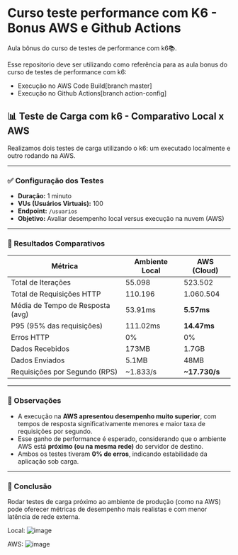 # Curso teste performance com K6 - Bonus AWS e Github Actions
Aula bônus do curso de testes de performance com k6📚.

Esse repositorio deve ser utilizando como referência para as aula bonus do curso de testes de performance com k6: 
* Execução no AWS Code Build[branch master]
* Execução no Github Actions[branch action-config]

## 📊 Teste de Carga com k6 - Comparativo Local x AWS

Realizamos dois testes de carga utilizando o k6: um executado localmente e outro rodando na AWS.

---

### ✅ Configuração dos Testes

- **Duração:** 1 minuto
- **VUs (Usuários Virtuais):** 100
- **Endpoint:** `/usuarios`
- **Objetivo:** Avaliar desempenho local versus execução na nuvem (AWS)

---

### 📍 Resultados Comparativos

| Métrica                         | Ambiente Local             | AWS (Cloud)               |
|---------------------------------|----------------------------|---------------------------|
| Total de Iterações              | 55.098                     | 523.502                   |
| Total de Requisições HTTP       | 110.196                    | 1.060.504                 |
| Média de Tempo de Resposta (avg)| 53.91ms                    | **5.57ms**                |
| P95 (95% das requisições)       | 111.02ms                   | **14.47ms**               |
| Erros HTTP                      | 0%                         | 0%                        |
| Dados Recebidos                 | 173MB                      | 1.7GB                     |
| Dados Enviados                  | 5.1MB                      | 48MB                      |
| Requisições por Segundo (RPS)   | ~1.833/s                   | **~17.730/s**             |

---

### 🎯 Observações

- A execução na **AWS apresentou desempenho muito superior**, com tempos de resposta significativamente menores e maior taxa de requisições por segundo.
- Esse ganho de performance é esperado, considerando que o ambiente AWS está **próximo (ou na mesma rede)** do servidor de destino.
- Ambos os testes tiveram **0% de erros**, indicando estabilidade da aplicação sob carga.

---

### 🚀 Conclusão

Rodar testes de carga próximo ao ambiente de produção (como na AWS) pode oferecer métricas de desempenho mais realistas e com menor latência de rede externa.

  Local:
![image](https://github.com/user-attachments/assets/5daa45ba-5bd1-494e-8fba-599ed6b0f9ca)


  AWS:
![image](https://github.com/user-attachments/assets/78b5d698-c830-4155-a1f4-58bedec659e9)


